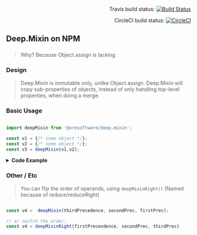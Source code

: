 
<div align="right">

Travis build status:
[![Build Status](https://travis-ci.org/ORESoftware/typescript-library-skeleton.svg?branch=master)](https://travis-ci.org/ORESoftware/typescript-library-skeleton)

CircleCI build status:
[![CircleCI](https://circleci.com/gh/ORESoftware/typescript-library-skeleton/tree/master.svg?style=svg)](https://circleci.com/gh/ORESoftware/typescript-library-skeleton/tree/master)

</div>

##  Deep.Mixin on NPM

### 
> Why? Because Object.assign is lacking

### Design

> Deep.Mixin is immutable only, unlike Object.assign. Deep.Mixin will copy sub-properties of objects, instead of only
> handling top-level properties, when doing a merge.


### Basic Usage

```js

import deepMixin from '@oresoftware/deep.mixin';

const v1 = {/* some object */};
const v2 = {/* some object */};
const v3 = deepMixin(v1,v2);  

```

<details>
<summary><strong>Code Example</strong></summary>

```js
const {deepMixin} = require('@oresoftware/deep.mixin');

const v1 = {
  dog: {
    bird: 2,
    foo() {
      return 'm1';
    },
    cat: {
      fark: '3',
      snake: 5
    }
  }
};

v1.dog.foo.big = 8; // add prop to function foo

const v2 = {
  dog: {
    foo() {
      return 'm2';
    },
    cat: {
      snake: 7
    }
  }
};

console.log(Object.assign({},v1,v2));  // { dog: { foo: [Function: foo], cat: { snake: 7 } } }

console.log(deepMixin(v1,v2));  // next line

{
  dog: {
    foo: [Function: foo] { big: 8 },
    cat: { snake: 7, fark: '3' },
    bird: 2
  }
}
```

</details>



### Other / Etc

> You can flip the order of operands, using  `deepMixinRight()`
> (Named because of reduce/reduceRight)

```js

const v4 =  deepMixin(thirdPrecedence, secondPrec, firstPrec);

// or switch the order:
const v4 = deepMixinRight(firstPrecendence, secondPrec, thirdPrec)


```
